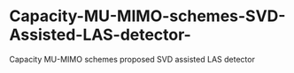 # Capacity-MU-MIMO-schemes-SVD-Assisted-LAS-detector-
Capacity MU-MIMO schemes proposed SVD assisted LAS detector 
